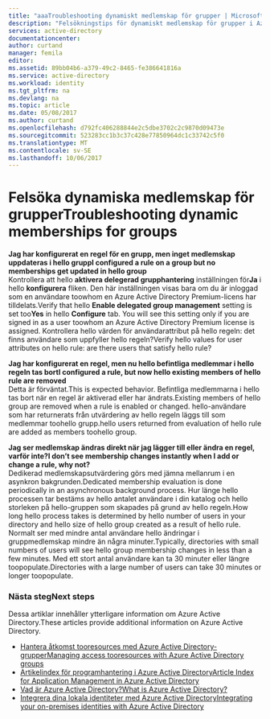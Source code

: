 ```yaml
---
title: "aaaTroubleshooting dynamiskt medlemskap för grupper | Microsoft Docs"
description: "Felsökningstips för dynamiskt medlemskap för grupper i Azure AD."
services: active-directory
documentationcenter: 
author: curtand
manager: femila
editor: 
ms.assetid: 89bb04b6-a379-49c2-8465-fe386641816a
ms.service: active-directory
ms.workload: identity
ms.tgt_pltfrm: na
ms.devlang: na
ms.topic: article
ms.date: 05/08/2017
ms.author: curtand
ms.openlocfilehash: d792fc406288844e2c5dbe3702c2c9870d09473e
ms.sourcegitcommit: 523283cc1b3c37c428e77850964dc1c33742c5f0
ms.translationtype: MT
ms.contentlocale: sv-SE
ms.lasthandoff: 10/06/2017
---
```

# <a name="troubleshooting-dynamic-memberships-for-groups"></a><span data-ttu-id="59337-103">Felsöka dynamiska medlemskap för grupper</span><span class="sxs-lookup"><span data-stu-id="59337-103">Troubleshooting dynamic memberships for groups</span></span>
<span data-ttu-id="59337-104">**Jag har konfigurerat en regel för en grupp, men inget medlemskap uppdateras i hello grupp**</span><span class="sxs-lookup"><span data-stu-id="59337-104">**I configured a rule on a group but no memberships get updated in hello group**</span></span><br/><span data-ttu-id="59337-105">Kontrollera att hello **aktivera delegerad grupphantering** inställningen för**Ja** i hello **konfigurera** fliken. Den här inställningen visas bara om du är inloggad som en användare toowhom en Azure Active Directory Premium-licens har tilldelats.</span><span class="sxs-lookup"><span data-stu-id="59337-105">Verify that hello **Enable delegated group management** setting is set too**Yes** in hello **Configure** tab. You will see this setting only if you are signed in as a user toowhom an Azure Active Directory Premium license is assigned.</span></span> <span data-ttu-id="59337-106">Kontrollera hello värden för användarattribut på hello regeln: det finns användare som uppfyller hello regeln?</span><span class="sxs-lookup"><span data-stu-id="59337-106">Verify hello values for user attributes on hello rule: are there users that satisfy hello rule?</span></span>

<span data-ttu-id="59337-107">**Jag har konfigurerat en regel, men nu hello befintliga medlemmar i hello regeln tas bort**</span><span class="sxs-lookup"><span data-stu-id="59337-107">**I configured a rule, but now hello existing members of hello rule are removed**</span></span><br/><span data-ttu-id="59337-108">Detta är förväntat.</span><span class="sxs-lookup"><span data-stu-id="59337-108">This is expected behavior.</span></span> <span data-ttu-id="59337-109">Befintliga medlemmarna i hello tas bort när en regel är aktiverad eller har ändrats.</span><span class="sxs-lookup"><span data-stu-id="59337-109">Existing members of hello group are removed when a rule is enabled or changed.</span></span> <span data-ttu-id="59337-110">hello-användare som har returnerats från utvärdering av hello regeln läggs till som medlemmar toohello grupp.</span><span class="sxs-lookup"><span data-stu-id="59337-110">hello users returned from evaluation of hello rule are added as members toohello group.</span></span>     

<span data-ttu-id="59337-111">**Jag ser medlemskap ändras direkt när jag lägger till eller ändra en regel, varför inte?**</span><span class="sxs-lookup"><span data-stu-id="59337-111">**I don’t see membership changes instantly when I add or change a rule, why not?**</span></span><br/><span data-ttu-id="59337-112">Dedikerad medlemskapsutvärdering görs med jämna mellanrum i en asynkron bakgrunden.</span><span class="sxs-lookup"><span data-stu-id="59337-112">Dedicated membership evaluation is done periodically in an asynchronous background process.</span></span> <span data-ttu-id="59337-113">Hur länge hello processen tar bestäms av hello antalet användare i din katalog och hello storleken på hello-gruppen som skapades på grund av hello regeln.</span><span class="sxs-lookup"><span data-stu-id="59337-113">How long hello process takes is determined by hello number of users in your directory and hello size of hello group created as a result of hello rule.</span></span> <span data-ttu-id="59337-114">Normalt ser med mindre antal användare hello ändringar i gruppmedlemskap mindre än några minuter.</span><span class="sxs-lookup"><span data-stu-id="59337-114">Typically, directories with small numbers of users will see hello group membership changes in less than a few minutes.</span></span> <span data-ttu-id="59337-115">Med ett stort antal användare kan ta 30 minuter eller längre toopopulate.</span><span class="sxs-lookup"><span data-stu-id="59337-115">Directories with a large number of users can take 30 minutes or longer toopopulate.</span></span>

### <a name="next-steps"></a><span data-ttu-id="59337-116">Nästa steg</span><span class="sxs-lookup"><span data-stu-id="59337-116">Next steps</span></span>
<span data-ttu-id="59337-117">Dessa artiklar innehåller ytterligare information om Azure Active Directory.</span><span class="sxs-lookup"><span data-stu-id="59337-117">These articles provide additional information on Azure Active Directory.</span></span>

* [<span data-ttu-id="59337-118">Hantera åtkomst tooresources med Azure Active Directory-grupper</span><span class="sxs-lookup"><span data-stu-id="59337-118">Managing access tooresources with Azure Active Directory groups</span></span>](active-directory-manage-groups.md)
* [<span data-ttu-id="59337-119">Artikelindex för programhantering i Azure Active Directory</span><span class="sxs-lookup"><span data-stu-id="59337-119">Article Index for Application Management in Azure Active Directory</span></span>](active-directory-apps-index.md)
* [<span data-ttu-id="59337-120">Vad är Azure Active Directory?</span><span class="sxs-lookup"><span data-stu-id="59337-120">What is Azure Active Directory?</span></span>](active-directory-whatis.md)
* [<span data-ttu-id="59337-121">Integrera dina lokala identiteter med Azure Active Directory</span><span class="sxs-lookup"><span data-stu-id="59337-121">Integrating your on-premises identities with Azure Active Directory</span></span>](active-directory-aadconnect.md)
